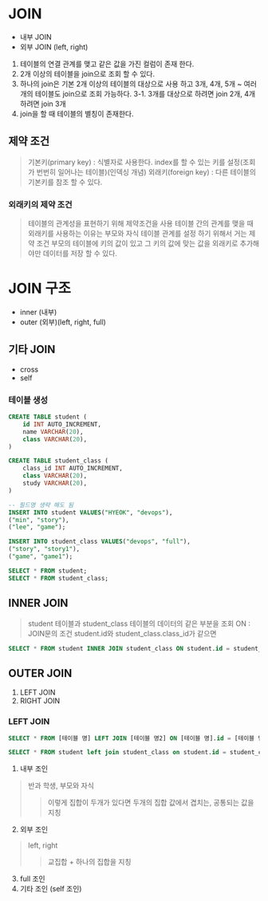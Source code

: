 # JOIN
- 내부 JOIN
- 외부 JOIN (left, right)

1. 테이블의 연결 관계를 맺고 같은 값을 가진 컬럼이 존재 한다.
2. 2개 이상의 테이블을 join으로 조회 할 수 있다.
3. 하나의 join은 기본 2개 이상의 테이블의 대상으로 사용 하고 3개, 4개, 5개 ~ 여러개의 테이블도 join으로 조회 가능하다.
3-1. 3개를 대상으로 하려면 join 2개, 4개 하려면 join 3개
4. join을 할 때 테이블의 별칭이 존재한다.

## 제약 조건
> 기본키(primary key) : 식별자로 사용한다. index를 할 수 있는 키를 설정(조회가 번번히 일어나는 테이블)(인덱싱 개념)
> 외래키(foreign key) : 다른 테이블의 기본키를 참조 할 수 있다.

### 외래키의 제약 조건
> 테이블의 관계성을 표현하기 위해 제약조건을 사용
> 테이블 간의 관계를 맺을 때 외래키를 사용하는 이유는 부모와 자식 테이블 관계를 설정 하기 위해서 거는 제약 조건
> 부모의 테이블에 키의 값이 있고 그 키의 값에 맞는 값을 외래키로 추가해야만 데이터를 저장 할 수 있다.

# JOIN 구조
- inner (내부)
- outer (외부)(left, right, full)

## 기타 JOIN
- cross
- self

### 테이블 생성

``` sql
CREATE TABLE student (
    id INT AUTO_INCREMENT,
    name VARCHAR(20),
    class VARCHAR(20),
)

CREATE TABLE student_class (
    class_id INT AUTO_INCREMENT,
    class VARCHAR(20),
    study VARCHAR(20),
)

-- 필드명 생략 해도 됨
INSERT INTO student VALUES("HYEOK", "devops"),
("min", "story"),
("lee", "game");

INSERT INTO student_class VALUES("devops", "full"),
("story", "story1"),
("game", "game1");

SELECT * FROM student;
SELECT * FROM student_class;
```

## INNER JOIN
> student 테이블과 student_class 테이블의 데이터의 같은 부분을 조회
> ON : JOIN문의 조건
> student.id와 student_class.class_id가 같으면

```sql
SELECT * FROM student INNER JOIN student_class ON student.id = student_class.class_id;
```

## OUTER JOIN
1. LEFT JOIN
2. RIGHT JOIN

### LEFT JOIN
```sql
SELECT * FROM [테이블 명] LEFT JOIN [테이블 명2] ON [테이블 명].id = [테이블 명2].id;

SELECT * FROM student left join student_class on student.id = student_class.class_id;
```


1. 내부 조인
> 반과 학생, 부모와 자식
>> 이렇게 집합이 두개가 있다면 두개의 집합 값에서 겹치는, 공통되는 값을 지칭

2. 외부 조인
> left, right
>> 교집합 + 하나의 집합을 지칭

3. full 조인
4. 기타 조인 (self 조인)